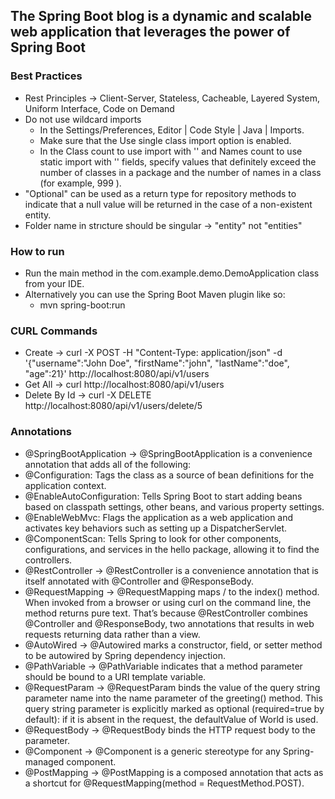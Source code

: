 ## The Spring Boot blog is a dynamic and scalable web application that leverages the power of Spring Boot

### Best Practices
* Rest Principles -> Client-Server, Stateless, Cacheable, Layered System, Uniform Interface, Code on Demand
* Do not use wildcard imports
    * In the Settings/Preferences, Editor | Code Style | Java | Imports.
    * Make sure that the Use single class import option is enabled.
    * In the Class count to use import with '' and Names count to use static import with '' fields, specify values that definitely exceed the number of classes in a package and the number of names in a class (for example, 999 ).
* "Optional" can be used as a return type for repository methods to indicate that a null value will be returned in the case of a non-existent entity.
* Folder name in strıcture should be singular -> "entity" not "entities"

### How to run
* Run the main method in the com.example.demo.DemoApplication class from your IDE.
* Alternatively you can use the Spring Boot Maven plugin like so:
    * mvn spring-boot:run

### CURL Commands
* Create -> curl -X POST -H "Content-Type: application/json" -d '{"username":"John Doe", "firstName":"john", "lastName":"doe", "age":21}' http://localhost:8080/api/v1/users
* Get All -> curl http://localhost:8080/api/v1/users
* Delete By Id -> curl -X DELETE http://localhost:8080/api/v1/users/delete/5

### Annotations
* @SpringBootApplication -> @SpringBootApplication is a convenience annotation that adds all of the following:
* @Configuration: Tags the class as a source of bean definitions for the application context.
* @EnableAutoConfiguration: Tells Spring Boot to start adding beans based on classpath settings, other beans, and various property settings.
* @EnableWebMvc: Flags the application as a web application and activates key behaviors such as setting up a DispatcherServlet.
* @ComponentScan: Tells Spring to look for other components, configurations, and services in the hello package, allowing it to find the controllers.
* @RestController -> @RestController is a convenience annotation that is itself annotated with @Controller and @ResponseBody.
* @RequestMapping -> @RequestMapping maps / to the index() method. When invoked from a browser or using curl on the command line, the method returns pure text. That’s because @RestController combines @Controller and @ResponseBody, two annotations that results in web requests returning data rather than a view.
* @AutoWired -> @Autowired marks a constructor, field, or setter method to be autowired by Spring dependency injection.
* @PathVariable -> @PathVariable indicates that a method parameter should be bound to a URI template variable.
* @RequestParam -> @RequestParam binds the value of the query string parameter name into the name parameter of the greeting() method. This query string parameter is explicitly marked as optional (required=true by default): if it is absent in the request, the defaultValue of World is used.
* @RequestBody -> @RequestBody binds the HTTP request body to the parameter.
* @Component -> @Component is a generic stereotype for any Spring-managed component.
* @PostMapping -> @PostMapping is a composed annotation that acts as a shortcut for @RequestMapping(method = RequestMethod.POST).